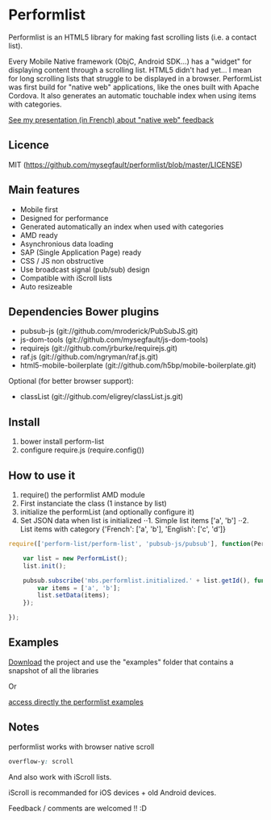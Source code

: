 # Performlist

Performlist is an HTML5 library for making fast scrolling lists (i.e. a contact list).

Every Mobile Native framework (ObjC, Android SDK...) has a "widget" for displaying content
through a scrolling list. HTML5 didn't had yet... I mean for long scrolling lists that
struggle to be displayed in a browser.
PerformList was first build for "native web" applications, like the ones built with Apache
Cordova. It also generates an automatic touchable index when using items with categories.

[See my presentation (in French) about "native web" feedback](http://experiences-en-web-natif.gopagoda.com)

## Licence

MIT (https://github.com/mysegfault/performlist/blob/master/LICENSE)

## Main features

* Mobile first
* Designed for performance
* Generated automatically an index when used with categories
* AMD ready
* Asynchronious data loading
* SAP (Single Application Page) ready
* CSS / JS non obstructive
* Use broadcast signal (pub/sub) design
* Compatible with iScroll lists
* Auto resizeable

## Dependencies Bower plugins

* pubsub-js (git://github.com/mroderick/PubSubJS.git)
* js-dom-tools (git://github.com/mysegfault/js-dom-tools)
* requirejs (git://github.com/jrburke/requirejs.git)
* raf.js (git://github.com/ngryman/raf.js.git)
* html5-mobile-boilerplate (git://github.com/h5bp/mobile-boilerplate.git)

Optional (for better browser support):
* classList (git://github.com/eligrey/classList.js.git)

## Install

1. bower install perform-list
2. configure require.js (require.config())

## How to use it

1. require() the performlist AMD module
2. First instanciate the class (1 instance by list)
3. initialize the performList (and optionally configure it)
3. Set JSON data when list is initialized
⋅⋅1. Simple list items ['a', 'b']
⋅⋅2. List items with category {'French': ['a', 'b'], 'English': ['c', 'd']}

```javascript
require(['perform-list/perform-list', 'pubsub-js/pubsub'], function(PerformList, pubsub) {

	var list = new PerformList();
	list.init();

	pubsub.subscribe('mbs.performlist.initialized.' + list.getId(), function() {
		var items = ['a', 'b'];
		list.setData(items);
	});

});
```

## Examples

[Download](https://github.com/mysegfault/performlist/archive/master.zip) the project and use the "examples" folder that contains a snapshot of all the libraries

Or 

[access directly the performlist examples](https://rawgithub.com/mysegfault/performlist/master/examples/index.html)

## Notes

performlist works with browser native scroll
```CSS
overflow-y: scroll
```
And also work with iScroll lists.

iScroll is recommanded for iOS devices + old Android devices.

Feedback / comments are welcomed !! :D
